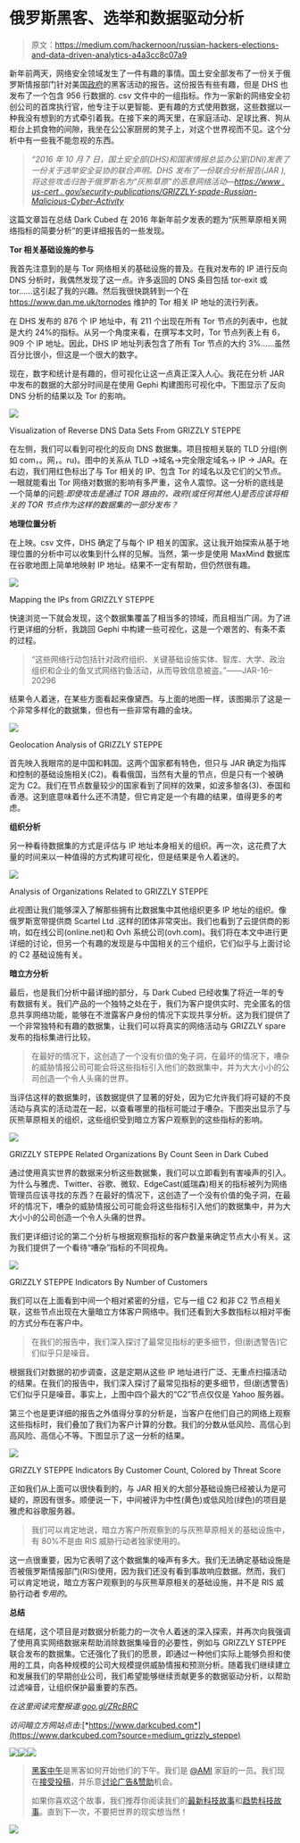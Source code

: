 # 俄罗斯黑客、选举和数据驱动分析

> 原文：<https://medium.com/hackernoon/russian-hackers-elections-and-data-driven-analytics-a4a3cc8c07a9>

新年前两天，网络安全领域发生了一件有趣的事情。国土安全部发布了一份关于俄罗斯情报部门针对美国[政府](https://hackernoon.com/tagged/government)的黑客活动的报告。这份报告有些有趣，但是 DHS 也发布了一个包含 956 行数据的. csv 文件中的一组指标。作为一家新的网络安全初创公司的首席执行官，他专注于以更智能、更有趣的方式使用数据，这些数据以一种我没有想到的方式牵引着我。在接下来的两天里，在家庭活动、足球比赛、狗从柜台上抓食物的间隙，我坐在公公家厨房的凳子上，对这个世界视而不见。这个分析中有一些我不能忽视的东西。

> *“2016 年 10 月 7 日，国土安全部(DHS)和国家情报总监办公室(DNI)发表了一份关于选举安全妥协的联合声明。DHS 发布了一份联合分析报告(JAR ),将这些攻击归咎于俄罗斯名为“灰熊草原”的恶意网络活动—*[*https://www . us-cert . gov/security-publications/GRIZZLY-spade-Russian-Malicious-Cyber-Activity*](https://www.us-cert.gov/security-publications/GRIZZLY-STEPPE-Russian-Malicious-Cyber-Activity)

这篇文章旨在总结 Dark Cubed 在 2016 年新年前夕发表的题为“灰熊草原相关网络指标的简要分析”的更详细报告的一些发现。

**Tor 相关基础设施的参与**

我首先注意到的是与 Tor 网络相关的基础设施的普及。在我对发布的 IP 进行反向 DNS 分析时，我偶然发现了这一点。许多返回的 DNS 条目包括 tor-exit 或 tor……这引起了我的兴趣。然后我很快跳转到一个在 https://www.dan.me.uk/tornodes 维护的 Tor 相关 IP 地址的流行列表。

在 DHS 发布的 876 个 IP 地址中，有 211 个出现在所有 Tor 节点的列表中，也就是大约 24%的指标。从另一个角度来看，在撰写本文时，Tor 节点列表上有 6，909 个 IP 地址。因此，DHS IP 地址列表包含了所有 Tor 节点的大约 3%……虽然百分比很小，但这是一个很大的数字。

现在，数字和统计是有趣的，但可视化让这一点真正深入人心。我花在分析 JAR 中发布的数据的大部分时间是在使用 Gephi 构建图形可视化中。下图显示了反向 DNS 分析的结果以及 Tor 的影响。

![](img/71878a53429bbc6c46574b6262b09377.png)

Visualization of Reverse DNS Data Sets From GRIZZLY STEPPE

在左侧，我们可以看到可视化的反向 DNS 数据集。项目按相关联的 TLD 分组(例如 com，。网，。ru)。图中的关系从 TLD ->域名->完全限定域名-> IP -> JAR。在右边，我们用红色标出了与 Tor 相关的 IP、包含 Tor 的域名以及它们的父节点。一眼就能看出 Tor 网络对数据的影响有多严重，这令人震惊。这一分析的底线是一个简单的问题:*即使攻击是通过 TOR 路由的，政府(或任何其他人)是否应该将相关的 TOR 节点作为这样的数据集的一部分发布？*

**地理位置分析**

在上映。csv 文件，DHS 确定了与每个 IP 相关的国家。这让我开始探索从基于地理位置的分析中可以收集到什么样的见解。当然，第一步是使用 MaxMind 数据库在谷歌地图上简单地映射 IP 地址。结果不一定有帮助，但仍然很有趣。

![](img/930403416a74063d534df53fe2c2809c.png)

Mapping the IPs from GRIZZLY STEPPE

快速浏览一下就会发现，这个数据集覆盖了相当多的领域，而且相当广阔。为了进行更详细的分析，我跳回 Gephi 中构建一些可视化，这是一个艰苦的、有条不紊的过程。

> “这些网络行动包括针对政府组织、关键基础设施实体、智库、大学、政治组织和企业的鱼叉式网络钓鱼活动，从而导致信息被盗。”——JAR-16–20296

结果令人着迷，在某些方面看起来像黛西。与上面的地图一样，该图揭示了这是一个非常多样化的数据集，但也有一些非常有趣的金块。

![](img/edcb95639d818566531fcdbe3e532970.png)

Geolocation Analysis of GRIZZLY STEPPE

首先映入我眼帘的是中国和韩国。这两个国家都有特色，但只与 JAR 确定为指挥和控制的基础设施相关(C2)。看看俄国，当然有大量的节点，但是只有一个被确定为 C2。我们在节点数量较少的国家看到了同样的效果，如波多黎各(3)、泰国和香港。这到底意味着什么还不清楚，但它肯定是一个有趣的结果，值得更多的考虑。

**组织分析**

另一种看待数据集的方式是评估与 IP 地址本身相关的组织。再一次，这花费了大量的时间来以一种值得的方式构建可视化，但是结果是令人着迷的。

![](img/7b880b8fa57b27551c246d7d7ffc23ec.png)

Analysis of Organizations Related to GRIZZLY STEPPE

此视图让我们能够深入了解那些拥有比数据集中其他组织更多 IP 地址的组织。像俄罗斯宽带提供商 Scartel Ltd .这样的团体非常突出。我们也看到了云提供商的影响，如在线公司(online.net)和 Ovh 系统公司(ovh.com)。我们将在本文中进行更详细的讨论，但另一个有趣的发现是与中国相关的三个组织，它们似乎与上面讨论的 C2 基础设施有关。

**暗立方分析**

最后，也是我们分析中最详细的部分，与 Dark Cubed 已经收集了将近一年的专有数据有关。我们产品的一个独特之处在于，我们为客户提供实时、完全匿名的信息共享网络功能，能够在不泄露客户身份的情况下实现共享分析。这为我们提供了一个非常独特和有趣的数据集，让我们可以将真实的网络活动与 GRIZZLY spare 发布的指标集进行比较。

> 在最好的情况下，这创造了一个没有价值的兔子洞，在最坏的情况下，嘈杂的威胁情报公司可能会将这些指标引入他们的数据集中，并为大大小小的公司创造一个令人头痛的世界。

当评估这样的数据集时，该数据提供了显著的好处，因为它允许我们将可疑的不良活动与真实的活动混在一起，以查看哪里的指标可能过于嘈杂。下图突出显示了与灰熊草原相关的组织，这些组织受到暗立方客户观察到的这些指标的影响。

![](img/9fec2b8d263b4e3bcd51525f0710ea2e.png)

GRIZZLY STEPPE Related Organizations By Count Seen in Dark Cubed

通过使用真实世界的数据来分析这些数据集，我们可以立即看到有害噪声的引入。为什么与雅虎、Twitter、谷歌、微软、EdgeCast(威瑞森)相关的指标被列为网络管理员应该寻找的东西？在最好的情况下，这创造了一个没有价值的兔子洞，在最坏的情况下，嘈杂的威胁情报公司可能会将这些指标引入他们的数据集中，并为大大小小的公司创造一个令人头痛的世界。

我们更详细讨论的第二个分析与根据观察指标的客户数量来确定节点大小有关。这为我们提供了一个看待“嘈杂”指标的不同视角。

![](img/4efd0284e381e76f10e6bd9a48f2987e.png)

GRIZZLY STEPPE Indicators By Number of Customers

我们可以在上面看到中间一个相对紧密的分组，它与一组 C2 和非 C2 节点相关联，这些节点出现在大量暗立方体客户网络中。我们还看到大多数指标以相对平衡的方式分布在客户中。

> 在我们的报告中，我们深入探讨了最常见指标的更多细节，但(剧透警告)它们似乎只是噪音。

根据我们对数据的初步调查，这是定期从这些 IP 地址进行广泛、无重点扫描活动的结果。在我们的报告中，我们深入探讨了最常见指标的更多细节，但(剧透警告)它们似乎只是噪音。事实上，上图中四个最大的“C2”节点仅仅是 Yahoo 服务器。

第三个也是更详细的报告之外值得分享的分析是，当客户在他们自己的网络上观察这些指标时，我们叠加了我们为客户计算的分数。我们的分数从低风险、高信心到高风险、高信心不等。下图显示了这一分析的结果。

![](img/95e5b2d98048d33879485e193e71ceb6.png)

GRIZZLY STEPPE Indicators By Customer Count, Colored by Threat Score

正如我们从上面可以很快看到的，与 JAR 相关的大部分基础设施已经被认为是可疑的，原因有很多。顺便说一下，中间被评为中性(黄色)或低风险(绿色)的项目是雅虎和谷歌服务器。

> 我们可以肯定地说，暗立方客户所观察到的与灰熊草原相关的基础设施中，有 80%不是由 RIS 威胁行动者独家使用的。

这一点很重要，因为它表明了这个数据集的噪声有多大。我们无法确定基础设施是否被俄罗斯情报部门(RIS)使用，因为我们还没有看到事故响应数据。然而，我们可以肯定地说，暗立方客户观察到的与灰熊草原相关的基础设施，并不是 RIS 威胁行动者*专用的*。

**总结**

在结尾，这个项目是对数据分析能力的一次令人着迷的深入探索，并再次向我强调了使用真实网络数据来帮助消除数据集噪音的必要性，例如与 GRIZZLY STEPPE 联合发布的数据集。它还强化了我们的愿景，即通过一种他们实际上能够负担和使用的工具，向各种规模的公司大规模提供威胁情报和预测分析。随着我们继续建立和发展我们的早期创业公司，我们希望能够继续贡献更多的数据驱动分析，以帮助过滤噪音，让组织保护最重要的东西。

*在这里阅读完整报道:*[*goo.gl/ZRcBRC*](https://t.co/E9Fx9VK7rw)

*访问暗立方网站点击:*[*https://www.darkcubed.com*](https://www.darkcubed.com?source=medium_grizzly_steppe)

[![](img/50ef4044ecd4e250b5d50f368b775d38.png)](http://bit.ly/HackernoonFB)[![](img/979d9a46439d5aebbdcdca574e21dc81.png)](https://goo.gl/k7XYbx)[![](img/2930ba6bd2c12218fdbbf7e02c8746ff.png)](https://goo.gl/4ofytp)

> [黑客中午](http://bit.ly/Hackernoon)是黑客如何开始他们的下午。我们是 [@AMI](http://bit.ly/atAMIatAMI) 家庭的一员。我们现在[接受投稿](http://bit.ly/hackernoonsubmission)，并乐意[讨论广告&赞助](mailto:partners@amipublications.com)机会。
> 
> 如果你喜欢这个故事，我们推荐你阅读我们的[最新科技故事](http://bit.ly/hackernoonlatestt)和[趋势科技故事](https://hackernoon.com/trending)。直到下一次，不要把世界的现实想当然！

![](img/be0ca55ba73a573dce11effb2ee80d56.png)